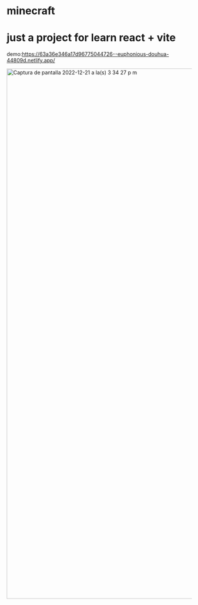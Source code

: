 # minecraft
<h1>just a project for learn react + vite </h1>

demo:https://63a36e346a17d96775044726--euphonious-douhua-44809d.netlify.app/

<img width="1440" alt="Captura de pantalla 2022-12-21 a la(s) 3 34 27 p m" src="https://user-images.githubusercontent.com/31372667/208998047-a55f8f5d-2cf2-4dc3-85a0-ab9289d75c25.png">
